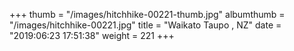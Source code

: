 +++
thumb = "/images/hitchhike-00221-thumb.jpg"
albumthumb = "/images/hitchhike-00221.jpg"
title = "Waikato Taupo , NZ"
date = "2019:06:23 17:51:38"
weight = 221
+++
